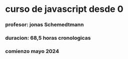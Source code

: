 # curso de javascript desde 0

### profesor: jonas Schemedtmann

### duracion: 68,5 horas cronologicas

### comienzo mayo 2024

